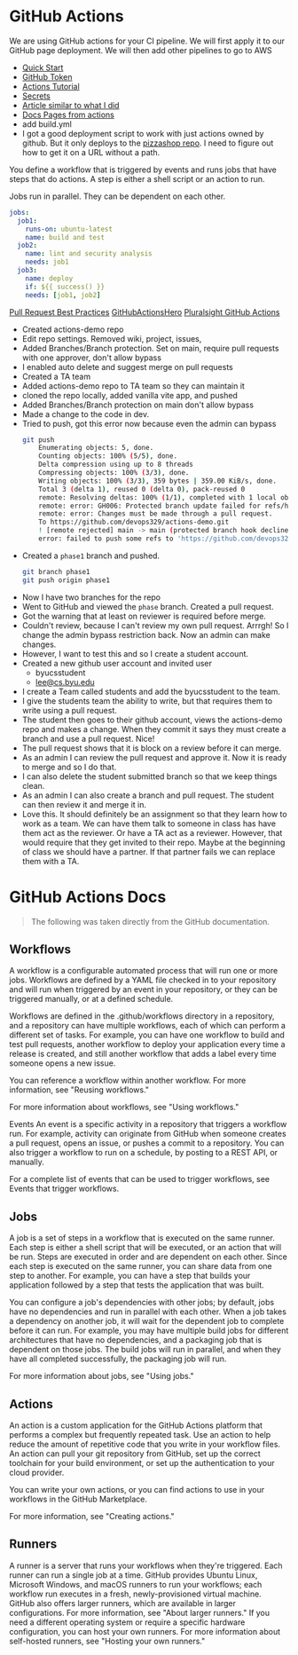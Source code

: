 # GitHub Actions

We are using GitHub actions for your CI pipeline. We will first apply it to our GitHub page deployment. We will then add other pipelines to go to AWS

- [Quick Start](https://docs.github.com/en/actions/quickstart)
- [GitHub Token](https://dev.to/github/the-githubtoken-in-github-actions-how-it-works-change-permissions-customizations-3cgp)
- [Actions Tutorial](https://docs.github.com/en/actions/using-workflows/workflow-syntax-for-github-actions)
- [Secrets](https://docs.github.com/en/actions/security-guides/using-secrets-in-github-actions)
- [Article similar to what I did](https://gohugo.io/hosting-and-deployment/hosting-on-github/)
- [Docs Pages from actions](https://docs.github.com/en/pages/getting-started-with-github-pages/configuring-a-publishing-source-for-your-github-pages-site#creating-a-custom-github-actions-workflow-to-publish-your-site)
- add build.yml
- I got a good deployment script to work with just actions owned by github. But it only deploys to the [pizzashop repo](https://devops329.github.io/pizzashop/). I need to figure out how to get it on a URL without a path.

You define a workflow that is triggered by events and runs jobs that have steps that do actions. A step is either a shell script or an action to run.

Jobs run in parallel. They can be dependent on each other.

```yaml
jobs:
  job1:
    runs-on: ubuntu-latest
    name: build and test
  job2:
    name: lint and security analysis
    needs: job1
  job3:
    name: deploy
    if: ${{ success() }}
    needs: [job1, job2]
```

[Pull Request Best Practices](https://docs.github.com/en/pull-requests/collaborating-with-pull-requests/getting-started/best-practices-for-pull-requests)
[GitHubActionsHero](https://github-actions-hero.vercel.app/)
[Pluralsight GitHub Actions](https://app.pluralsight.com/library/courses/github-actions-getting-started/table-of-contents)

- Created actions-demo repo
- Edit repo settings. Removed wiki, project, issues,
- Added Branches/Branch protection. Set on main, require pull requests with one approver, don't allow bypass
- I enabled auto delete and suggest merge on pull requests
- Created a TA team
- Added actions-demo repo to TA team so they can maintain it
- cloned the repo locally, added vanilla vite app, and pushed
- Added Branches/Branch protection on main don't allow bypass
- Made a change to the code in dev.
- Tried to push, got this error now because even the admin can bypass
  ```sh
  git push
      Enumerating objects: 5, done.
      Counting objects: 100% (5/5), done.
      Delta compression using up to 8 threads
      Compressing objects: 100% (3/3), done.
      Writing objects: 100% (3/3), 359 bytes | 359.00 KiB/s, done.
      Total 3 (delta 1), reused 0 (delta 0), pack-reused 0
      remote: Resolving deltas: 100% (1/1), completed with 1 local object.
      remote: error: GH006: Protected branch update failed for refs/heads/main.
      remote: error: Changes must be made through a pull request.
      To https://github.com/devops329/actions-demo.git
      ! [remote rejected] main -> main (protected branch hook declined)
      error: failed to push some refs to 'https://github.com/devops329/actions-demo.git'
  ```
- Created a `phase1` branch and pushed.
  ```sh
  git branch phase1
  git push origin phase1
  ```
- Now I have two branches for the repo
- Went to GitHub and viewed the `phase` branch. Created a pull request.
- Got the warning that at least on reviewer is required before merge.
- Couldn't review, because I can't review my own pull request. Arrrgh! So I change the admin bypass restriction back. Now an admin can make changes.
- However, I want to test this and so I create a student account.
- Created a new github user account and invited user
  - byucsstudent
  - lee@cs.byu.edu
- I create a Team called students and add the byucsstudent to the team.
- I give the students team the ability to write, but that requires them to write using a pull request.
- The student then goes to their github account, views the actions-demo repo and makes a change. When they commit it says they must create a branch and use a pull request. Nice!
- The pull request shows that it is block on a review before it can merge.
- As an admin I can review the pull request and approve it. Now it is ready to merge and so I do that.
- I can also delete the student submitted branch so that we keep things clean.
- As an admin I can also create a branch and pull request. The student can then review it and merge it in.
- Love this. It should definitely be an assignment so that they learn how to work as a team. We can have them talk to someone in class has have them act as the reviewer. Or have a TA act as a reviewer. However, that would require that they get invited to their repo. Maybe at the beginning of class we should have a partner. If that partner fails we can replace them with a TA.

# GitHub Actions Docs

> The following was taken directly from the GitHub documentation.

## Workflows

A workflow is a configurable automated process that will run one or more jobs. Workflows are defined by a YAML file checked in to your repository and will run when triggered by an event in your repository, or they can be triggered manually, or at a defined schedule.

Workflows are defined in the .github/workflows directory in a repository, and a repository can have multiple workflows, each of which can perform a different set of tasks. For example, you can have one workflow to build and test pull requests, another workflow to deploy your application every time a release is created, and still another workflow that adds a label every time someone opens a new issue.

You can reference a workflow within another workflow. For more information, see "Reusing workflows."

For more information about workflows, see "Using workflows."

Events
An event is a specific activity in a repository that triggers a workflow run. For example, activity can originate from GitHub when someone creates a pull request, opens an issue, or pushes a commit to a repository. You can also trigger a workflow to run on a schedule, by posting to a REST API, or manually.

For a complete list of events that can be used to trigger workflows, see Events that trigger workflows.

## Jobs

A job is a set of steps in a workflow that is executed on the same runner. Each step is either a shell script that will be executed, or an action that will be run. Steps are executed in order and are dependent on each other. Since each step is executed on the same runner, you can share data from one step to another. For example, you can have a step that builds your application followed by a step that tests the application that was built.

You can configure a job's dependencies with other jobs; by default, jobs have no dependencies and run in parallel with each other. When a job takes a dependency on another job, it will wait for the dependent job to complete before it can run. For example, you may have multiple build jobs for different architectures that have no dependencies, and a packaging job that is dependent on those jobs. The build jobs will run in parallel, and when they have all completed successfully, the packaging job will run.

For more information about jobs, see "Using jobs."

## Actions

An action is a custom application for the GitHub Actions platform that performs a complex but frequently repeated task. Use an action to help reduce the amount of repetitive code that you write in your workflow files. An action can pull your git repository from GitHub, set up the correct toolchain for your build environment, or set up the authentication to your cloud provider.

You can write your own actions, or you can find actions to use in your workflows in the GitHub Marketplace.

For more information, see "Creating actions."

## Runners

A runner is a server that runs your workflows when they're triggered. Each runner can run a single job at a time. GitHub provides Ubuntu Linux, Microsoft Windows, and macOS runners to run your workflows; each workflow run executes in a fresh, newly-provisioned virtual machine. GitHub also offers larger runners, which are available in larger configurations. For more information, see "About larger runners." If you need a different operating system or require a specific hardware configuration, you can host your own runners. For more information about self-hosted runners, see "Hosting your own runners."
